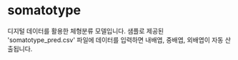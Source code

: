 # somatotype
디지털 데이터를 활용한 체형분류 모델입니다. 샘플로 제공된 'somatotype_pred.csv' 파일에 데이터를 입력하면 내배엽, 중배엽, 외배엽이 자동 산출됩니다.
